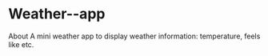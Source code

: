 # Weather--app
About A mini weather app to display weather information: temperature, feels like etc.
